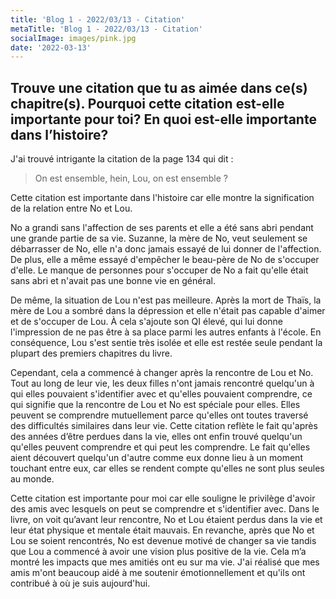 ```yaml
---
title: 'Blog 1 - 2022/03/13 - Citation'
metaTitle: 'Blog 1 - 2022/03/13 - Citation'
socialImage: images/pink.jpg
date: '2022-03-13'
---
```


## Trouve une citation que tu as aimée dans ce(s) chapitre(s). Pourquoi cette citation est-elle importante pour toi? En quoi est-elle importante dans l’histoire?

J'ai trouvé intrigante la citation de la page 134 qui dit :

> On est ensemble, hein, Lou, on est ensemble ?

Cette citation est importante dans l'histoire car elle montre la signification de la relation entre No et Lou.

No a grandi sans l'affection de ses parents et elle a été sans abri pendant une grande partie de sa vie. Suzanne, la mère de No, veut seulement se débarrasser de No, elle n'a donc jamais essayé de lui donner de l'affection. De plus, elle a même essayé d'empêcher le beau-père de No de s'occuper d'elle. Le manque de personnes pour s'occuper de No a fait qu'elle était sans abri et n'avait pas une bonne vie en général.

De même, la situation de Lou n'est pas meilleure. Après la mort de Thaïs, la mère de Lou a sombré dans la dépression et elle n'était pas capable d'aimer et de s'occuper de Lou. À cela s'ajoute son QI élevé, qui lui donne l'impression de ne pas être à sa place parmi les autres enfants à l'école. En conséquence, Lou s'est sentie très isolée et elle est restée seule pendant la plupart des premiers chapitres du livre.

Cependant, cela a commencé à changer après la rencontre de Lou et No. Tout au long de leur vie, les deux filles n'ont jamais rencontré quelqu'un à qui elles pouvaient s'identifier avec et qu'elles pouvaient comprendre, ce qui signifie que la rencontre de Lou et No est spéciale pour elles. Elles peuvent se comprendre mutuellement parce qu'elles ont toutes traversé des difficultés similaires dans leur vie. Cette citation reflète le fait qu'après des années d’être perdues dans la vie, elles ont enfin trouvé quelqu'un qu'elles peuvent comprendre et qui peut les comprendre. Le fait qu'elles aient découvert quelqu'un d'autre comme eux donne lieu à un moment touchant entre eux, car elles se rendent compte qu'elles ne sont plus seules au monde.

Cette citation est importante pour moi car elle souligne le privilège d'avoir des amis avec lesquels on peut se comprendre et s'identifier avec. Dans le livre, on voit qu’avant leur rencontre, No et Lou étaient perdus dans la vie et leur état physique et mentale était mauvais. En revanche, après que No et Lou se soient rencontrés, No est devenue motivé de changer sa vie tandis que Lou a commencé à avoir une vision plus positive de la vie. Cela m’a montré les impacts que mes amitiés ont eu sur ma vie. J'ai réalisé que mes amis m'ont beaucoup aidé à me soutenir émotionnellement et qu'ils ont contribué à où je suis aujourd'hui.

